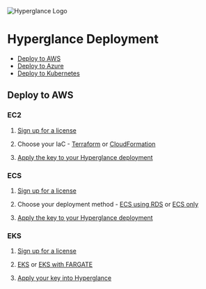 <img src="https://github.com/hyperglance/deploy/blob/master/files/b5dfbb6c-75c8-493b-8c5d-d68b3272cf0f.png" alt="Hyperglance Logo" />

# Hyperglance Deployment

* [Deploy to AWS](#deploy-to-aws)
* [Deploy to Azure](#deploy-to-azure)
* [Deploy to Kubernetes](#deploy-to-kubernetes)

## Deploy to AWS

### EC2

1. [Sign up for a license](https://www.hyperglance.com/get-started/)

2. Choose your IaC - [Terraform](AWS/Terraform/EC2) or [CloudFormation](AWS/CloudFormation/EC2)

3. [Apply the key to your Hyperglance deployment](https://support.hyperglance.com/knowledge/how-to-apply-a-new-license)

### ECS

1. [Sign up for a license](https://www.hyperglance.com/get-started/)

2. Choose your deployment method - [ECS using RDS](AWS/Terraform/ECS_RDS) or [ECS only](AWS/Terraform/ECS)

3. [Apply the key to your Hyperglance deployment](https://support.hyperglance.com/knowledge/how-to-apply-a-new-license)

### EKS

1. [Sign up for a license](https://www.hyperglance.com/get-started/)

2. [EKS](https://github.com/hyperglance/kubernetes) or [EKS with FARGATE](https://github.com/hyperglance/kubernetes/EKS_Fargate)

3. [Apply your key into Hyperglance](https://support.hyperglance.com/knowledge/how-to-apply-a-new-license)